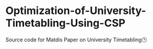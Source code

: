 # Optimization-of-University-Timetabling-Using-CSP
Source code for Matdis Paper on University Timetabling🕒
